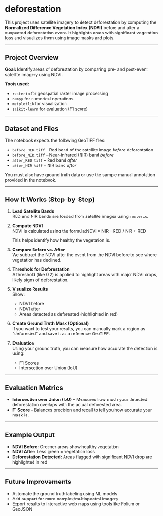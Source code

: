 # deforestation

This project uses satellite imagery to detect deforestation by computing the **Normalized Difference Vegetation Index (NDVI)** before and after a suspected deforestation event. It highlights areas with significant vegetation loss and visualizes them using image masks and plots.

---

## Project Overview

**Goal:** Identify areas of deforestation by comparing pre- and post-event satellite imagery using NDVI.

**Tools used:**
- `rasterio` for geospatial raster image processing
- `numpy` for numerical operations
- `matplotlib` for visualization
- `scikit-learn` for evaluation (F1 score)

---

## Dataset and Files

The notebook expects the following GeoTIFF files:

- `before_RED.tiff` – Red band of the satellite image *before* deforestation
- `before_NIR.tiff` – Near-infrared (NIR) band *before*
- `after_RED.tiff` – Red band *after*
- `after_NIR.tiff` – NIR band *after*

You must also have ground truth data or use the sample manual annotation provided in the notebook.

---


## How It Works (Step-by-Step)

1. **Load Satellite Bands**  
   RED and NIR bands are loaded from satellite images using `rasterio`.

2. **Compute NDVI**  
   NDVI is calculated using the formula:NDVI = NIR - RED / NIR + RED


   This helps identify how healthy the vegetation is.

3. **Compare Before vs. After**  
   We subtract the NDVI after the event from the NDVI before to see where vegetation has declined.

4. **Threshold for Deforestation**  
   A threshold (like 0.2) is applied to highlight areas with major NDVI drops, likely signs of deforestation.

5. **Visualize Results**  
   Show:
   - NDVI before
   - NDVI after
   - Areas detected as deforested (highlighted in red)

6. **Create Ground Truth Mask (Optional)**  
   If you want to test your results, you can manually mark a region as "deforested" and save it as a reference GeoTIFF.

7. **Evaluation**  
   Using your ground truth, you can measure how accurate the detection is using:
   - F1 Scores
   - Intersection over Union (IoU)

---

## Evaluation Metrics

- **Intersection over Union (IoU)** – Measures how much your detected deforestation overlaps with the actual deforested area.
- **F1 Score** – Balances precision and recall to tell you how accurate your mask is.

---

## Example Output

- **NDVI Before:** Greener areas show healthy vegetation
- **NDVI After:** Less green = vegetation loss
- **Deforestation Detected:** Areas flagged with significant NDVI drop are highlighted in red

---


## Future Improvements

- Automate the ground truth labeling using ML models
- Add support for more complex/multispectral imagery
- Export results to interactive web maps using tools like Folium or GeoJSON

